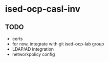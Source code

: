 # ised-ocp-casl-inv

## TODO
 * certs
 * for now, integrate with git ised-ocp-lab group
 * LDAP/AD integration
 * networkpolicy config
